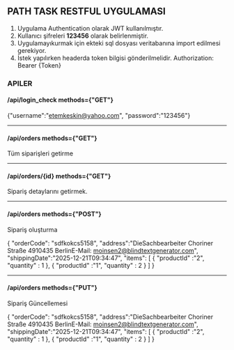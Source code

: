 ## PATH TASK RESTFUL UYGULAMASI

1. Uygulama Authentication olarak JWT kullanılmıştır.
2. Kullanıcı şifreleri **123456** olarak belirlenmiştir.
3. Uygulamayıkurmak için ekteki sql dosyası veritabanına import edilmesi gerekiyor.
4. İstek yapılırken  headerda token bilgisi gönderilmelidir.
    Authorization: Bearer {Token}

### APILER

#### /api/login_check    methods={"GET"}

{"username":"etemkeskin@yahoo.com", "password":"123456"}

___

#### /api/orders    methods={"GET"}

Tüm siparişleri getirme

---
#### /api/orders/{id}    methods={"GET"}

Sipariş detaylarını getirmek.

---
#### /api/orders    methods={"POST"}

Sipariş oluşturma

{
    "orderCode": "sdfkokcs5158",
    "address":"DieSachbearbeiter Choriner Straße 4910435 BerlinE-Mail: moinsen2@blindtextgenerator.com",
    "shippingDate":"2025-12-21T09:34:47",
    "items": [
        {
            "productId" :"2",
            "quantity" : 1
        },
        {
            "productId" :"1",
            "quantity" : 2
        }
        ]
}

---

#### /api/orders    methods={"PUT"}

Sipariş Güncellemesi

{
    "orderCode": "sdfkokcs5158",
    "address":"DieSachbearbeiter Choriner Straße 4910435 BerlinE-Mail: moinsen2@blindtextgenerator.com",
    "shippingDate":"2025-12-21T09:34:47",
    "items": [
        {
            "productId" :"2",
            "quantity" : 1
        },
        {
            "productId" :"1",
            "quantity" : 2
        }
        ]
}

